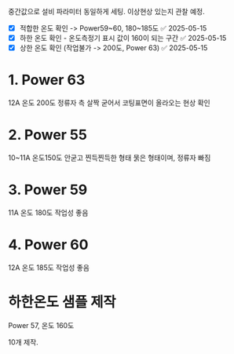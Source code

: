 중간값으로 설비 파라미터 동일하게 세팅. 이상현상 있는지 관찰 예정.

- [x] 적합한 온도 확인 -> Power59~60, 180~185도 ✅ 2025-05-15
- [x] 하한 온도 확인 - 온도측정기 표시 값이 160이 되는 구간 ✅ 2025-05-15
- [x] 상한 온도 확인 (작업불가 -> 200도, Power 63) ✅ 2025-05-15

# 1. Power 63
12A 
온도 200도
정류자 측 살짝 굳어서 코팅표면이 올라오는 현상 확인


# 2. Power 55
10~11A
온도150도
안굳고 찐득찐득한 형태
묽은 형태이며, 정류자 빠짐

# 3. Power 59
11A
온도 180도
작업성 좋음

# 4. Power 60
12A
온도 185도
작업성 좋음


# 하한온도 샘플 제작
Power 57, 
온도 160도

10개 제작.